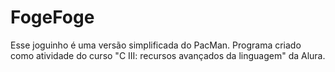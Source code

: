 # FogeFoge
Esse joguinho é uma versão simplificada do PacMan. Programa criado como atividade do curso "C III: recursos avançados da linguagem" da Alura.
